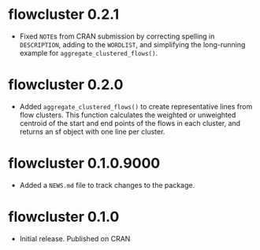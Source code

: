 # flowcluster 0.2.1

* Fixed `NOTE`s from CRAN submission by correcting spelling in `DESCRIPTION`, adding to the `WORDLIST`, and simplifying the 
long-running example for `aggregate_clustered_flows()`.

# flowcluster 0.2.0

* Added `aggregate_clustered_flows()` to create representative lines from flow clusters. This function calculates the weighted or 
unweighted centroid of the start and end points of the flows in each cluster, and returns an sf object with one line per cluster.

# flowcluster 0.1.0.9000

* Added a `NEWS.md` file to track changes to the package.

# flowcluster 0.1.0

* Initial release. Published on CRAN

